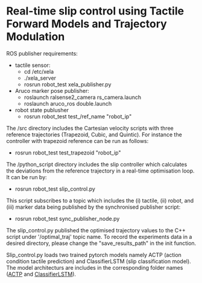 # Real-time slip control using Tactile Forward Models and Trajectory Modulation


ROS publisher requirements:

- tactile sensor:
     - cd /etc/xela
     - ./xela_server
     - rosrun robot_test xela_publisher.py
- Aruco marker pose publisher:
    - roslaunch ralsense2_camera rs_camera.launch
    - roslaunch aruco_ros double.launch
- robot state publusher
    - rosrun robot_test test_/ref_name "robot_ip"

The /src directory includes the Cartesian velocity scripts with three reference trajectories (Trapezoid, Cubic, and Quintic). For instance the controller with trapezoid reference can be run as follows:

- rosrun robot_test test_trapezoid "robot_ip"

The /python_script directory includes the slip controller which calculates the deviations from the reference trajectory in a real-time optimisation loop. It can be run by:

- rosrun robot_test slip_control.py

This script subscribes to a topic which includes the (i) tactile, (ii) robot, and (iii) marker data being published by the synchronised publisher script:

- rosrun robot_test sync_publisher_node.py

The slip_control.py published the optimised trajectory values to the C++ script under '/optimal_traj' topic name. To record the experiments data in a desired directory, please change the "save_results_path" in the init function.

Slip_control.py loads two trained pytorch models namely ACTP (action condition tactile prediction) and ClassifierLSTM (slip classification model). The model architecturs are includes in the corresponding folder names ([ACTP](/robot_experiments/python%20scripts/ACTP/) and [ClassifierLSTM](/robot_experiments/python%20scripts/ClassifierLSTM/)).

